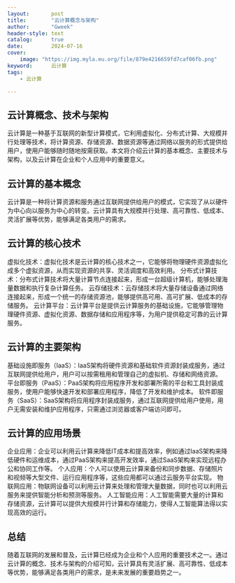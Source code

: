 ```yaml
---
layout:       post
title:        "云计算概念与架构"
author:       "Gweek"
header-style: text
catalog:      true
date:         2024-07-16
cover:
    image: "https://img.myla.eu.org/file/879e4216659fd7caf06fb.png"
keyword:	  云计算
tags:
    - 云计算

---
```



## 云计算概念、技术与架构
云计算是一种基于互联网的新型计算模式，它利用虚拟化、分布式计算、大规模并行处理等技术，将计算资源、存储资源、数据资源等通过网络以服务的形式提供给用户，使用户能够随时随地按需获取。本文将介绍云计算的基本概念、主要技术与架构，以及云计算在企业和个人应用中的重要意义。

## 云计算的基本概念
云计算是一种将计算资源和服务通过互联网提供给用户的模式，它实现了从以硬件为中心向以服务为中心的转变。云计算具有大规模并行处理、高可靠性、低成本、灵活扩展等优势，能够满足各类用户的需求。

## 云计算的核心技术
虚拟化技术：虚拟化技术是云计算的核心技术之一，它能够将物理硬件资源虚拟化成多个虚拟资源，从而实现资源的共享、灵活调度和高效利用。
分布式计算技术：分布式计算技术将大量计算节点连接起来，形成一台超级计算机，能够处理海量数据和执行复杂计算任务。
云存储技术：云存储技术将大量存储设备通过网络连接起来，形成一个统一的存储资源池，能够提供高可用、高可扩展、低成本的存储服务。
云计算平台：云计算平台是提供云计算服务的基础设施，它能够管理物理硬件资源、虚拟化资源、数据存储和应用程序等，为用户提供稳定可靠的云计算服务。

## 云计算的主要架构

基础设施即服务（IaaS）：IaaS架构将硬件资源和基础软件资源封装成服务，通过互联网提供给用户，用户可以按需租用和管理自己的虚拟机、存储和网络资源。
平台即服务（PaaS）：PaaS架构将应用程序开发和部署所需的平台和工具封装成服务，使用户能够快速开发和部署应用程序，降低了开发和维护成本。
软件即服务（SaaS）：SaaS架构将应用程序封装成服务，通过互联网提供给用户使用，用户无需安装和维护应用程序，只需通过浏览器或客户端访问即可。

## 云计算的应用场景

企业应用：企业可以利用云计算来降低IT成本和提高效率，例如通过IaaS架构来降低硬件和运维成本，通过PaaS架构来提高开发效率，通过SaaS架构来实现远程办公和协同工作等。
个人应用：个人可以使用云计算来备份和同步数据、存储照片和视频等大型文件、运行应用程序等，这些应用都可以通过云服务平台实现。
物联网应用：物联网设备可以利用云计算来处理和管理大量数据，同时也可以利用云服务来提供智能分析和预测等服务。
人工智能应用：人工智能需要大量的计算和存储资源，云计算可以提供大规模并行计算和存储能力，使得人工智能算法得以实现高效的运行。

## 总结

随着互联网的发展和普及，云计算已经成为企业和个人应用的重要技术之一。通过云计算的概念、技术与架构的介绍可知，云计算具有灵活扩展、高可靠性、低成本等优势，能够满足各类用户的需求，是未来发展的重要趋势之一。
